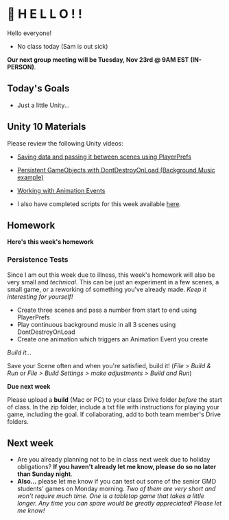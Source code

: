 # 🍏 H E L L O ! ! 
Hello everyone!
- No class today (Sam is out sick)


__Our next group meeting will be Tuesday, Nov 23rd @ 9AM EST (IN-PERSON)__. 

## Today's Goals ##
- Just a little Unity...


## Unity 10 Materials ##

Please review the following Unity videos:
  - [Saving data and passing it between scenes using PlayerPrefs](https://www.youtube.com/watch?v=J_eKmuvhc0c&list=PL42xm44H83rIUwUfS1TUgAZR5sAE8pXRk&index=1)
  - [Persistent GameObjects with DontDestroyOnLoad (Background Music example)](https://www.youtube.com/watch?v=rBJfqLH-gNI&list=PL42xm44H83rIUwUfS1TUgAZR5sAE8pXRk&index=2)
  - [Working with Animation Events](https://www.youtube.com/watch?v=ysMn-eSlcV8&list=PL42xm44H83rIUwUfS1TUgAZR5sAE8pXRk&index=3)


- I also have completed scripts for this week available [here](https://drive.google.com/file/d/1CinBckdrT0-U7dUNEMVnZercrDeVO7eJ/view?usp=sharing).


## Homework ##

__Here's this week's homework__

### Persistence Tests

Since I am out this week due to illness, this week's homework will also be very small and *technical*. This can be just an experiment in a few scenes, a small game, or a reworking of something you've already made. *Keep it interesting for yourself!*

- Create three scenes and pass a number from start to end using PlayerPrefs
- Play continuous background music in all 3 scenes using DontDestroyOnLoad
- Create one animation which triggers an Animation Event you create

*Build it...*

Save your Scene often and when you're satisfied, build it! (*File > Build & Run* or *File > Build Settings > make adjustments > Build and Run*)

__Due next week__

Please upload a __build__ (Mac or PC) to your class Drive folder *before* the start of class. In the zip folder, include a txt file with instructions for playing your game, including the goal. If collaborating, add to both team member's Drive folders.

## Next week

- Are you already planning not to be in class next week due to holiday obligations? __If you haven't already let me know, please do so no later than Sunday night__.
- __Also...__ please let me know if you can test out some of the senior GMD students' games on Monday morning. 
*Two of them are very short and won't require much time. One is a tabletop game that takes a little longer. Any time you can spare would be greatly appreciated! Please let me know!*
